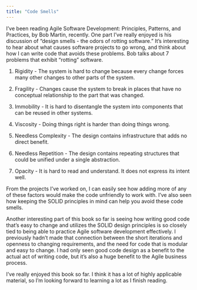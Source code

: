 ```yaml
---
title: "Code Smells"
---
```


I’ve been reading Agile Software Development: Principles, Patterns, and
Practices, by Bob Martin, recently. One part I’ve really enjoyed is his
discussion of “design smells - the odors of rotting software.” It’s interesting
to hear about what causes software projects to go wrong, and think about how I
can write code that avoids these problems. Bob talks about 7 problems that
exhibit “rotting” software.

1. Rigidity - The system is hard to change because every change forces many
other changes to other parts of the system.

2. Fragility - Changes cause the system to break in places that have no
conceptual relationship to the part that was changed.

3. Immobility - It is hard to disentangle the system into components that can
be reused in other systems.

4. Viscosity - Doing things right is harder than doing things wrong.

5. Needless Complexity - The design contains infrastructure that adds no direct
benefit.

6. Needless Repetition - The design contains repeating structures that could be
unified under a single abstraction.

7. Opacity - It is hard to read and understand. It does not express its intent
well.

From the projects I’ve worked on, I can easily see how adding more of any of
these factors would make the code unfriendly to work with. I’ve also seen how
keeping the SOLID principles in mind can help you avoid these code smells.

Another interesting part of this book so far is seeing how writing good code
that’s easy to change and utilizes the SOLID design principles is so closely
tied to being able to practice Agile software development effectively. I
previously hadn’t made that connection between the short iterations and
openness to changing requirements, and the need for code that is modular and
easy to change. I had only seen good code design as a benefit to the actual act
of writing code, but it’s also a huge benefit to the Agile business process.

I’ve really enjoyed this book so far. I think it has a lot of highly applicable
material, so I’m looking forward to learning a lot as I finish reading.

